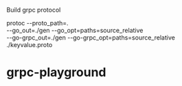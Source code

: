 Build grpc protocol

protoc --proto_path=. \
--go_out=./gen --go_opt=paths=source_relative \
--go-grpc_out=./gen --go-grpc_opt=paths=source_relative \
./keyvalue.proto  

# grpc-playground
